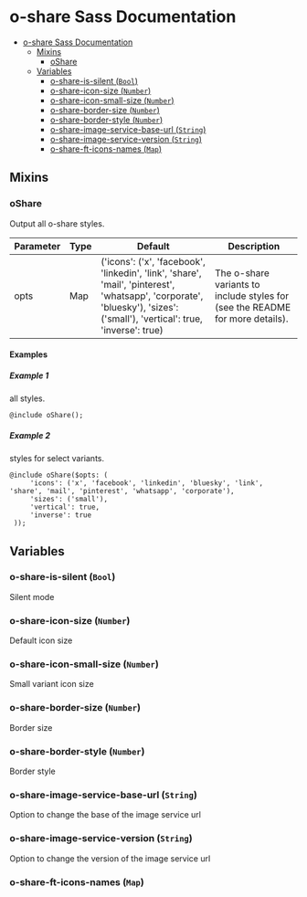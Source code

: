 # o-share Sass Documentation

- [o-share Sass Documentation](#o-share-sass-documentation)
  - [Mixins](#mixins)
    - [oShare](#oshare)
  - [Variables](#variables)
    - [o-share-is-silent (`Bool`)](#o-share-is-silent-bool)
    - [o-share-icon-size (`Number`)](#o-share-icon-size-number)
    - [o-share-icon-small-size (`Number`)](#o-share-icon-small-size-number)
    - [o-share-border-size (`Number`)](#o-share-border-size-number)
    - [o-share-border-style (`Number`)](#o-share-border-style-number)
    - [o-share-image-service-base-url (`String`)](#o-share-image-service-base-url-string)
    - [o-share-image-service-version (`String`)](#o-share-image-service-version-string)
    - [o-share-ft-icons-names (`Map`)](#o-share-ft-icons-names-map)

## Mixins

### oShare

Output all o-share styles.

| Parameter | Type | Default                                                                                                                                                        | Description                                                                   |
| --------- | ---- | -------------------------------------------------------------------------------------------------------------------------------------------------------------- | ----------------------------------------------------------------------------- |
| opts      | Map  | ('icons': ('x', 'facebook', 'linkedin', 'link', 'share', 'mail', 'pinterest', 'whatsapp', 'corporate', 'bluesky'), 'sizes': ('small'), 'vertical': true, 'inverse': true) | The o-share variants to include styles for (see the README for more details). |

#### Examples

##### Example 1

all styles.

```Output
@include oShare();
```

##### Example 2

styles for select variants.

```Output
@include oShare($opts: (
     'icons': ('x', 'facebook', 'linkedin', 'bluesky', 'link', 'share', 'mail', 'pinterest', 'whatsapp', 'corporate'),
     'sizes': ('small'),
     'vertical': true,
     'inverse': true
 ));
```

## Variables

### o-share-is-silent (`Bool`)

Silent mode

### o-share-icon-size (`Number`)

Default icon size

### o-share-icon-small-size (`Number`)

Small variant icon size

### o-share-border-size (`Number`)

Border size

### o-share-border-style (`Number`)

Border style

### o-share-image-service-base-url (`String`)

Option to change the base of the image service url

### o-share-image-service-version (`String`)

Option to change the version of the image service url

### o-share-ft-icons-names (`Map`)
